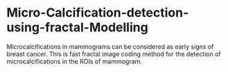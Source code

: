 # Micro-Calcification-detection-using-fractal-Modelling
Microcalcifications in mammograms can be considered as early signs of breast cancer. This is  fast fractal image coding method for the detection of microcalcifications in the ROIs of mammogram.
